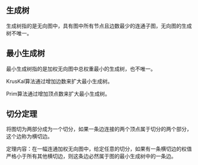 生成树
---
生成树指的是无向图中，具有图中所有节点且边数最少的连通子图，无向图的生成树不唯一。

最小生成树
---
最小生成树指的是加权无向图中总权重最小的生成树，也不唯一。

KrusKal算法通过增加边数来扩大最小生成树。

Prim算法通过增加顶点数来扩大最小生成树。

切分定理
---
将图切为两部分成为一个切分，如果一条边连接的两个顶点属于切分的两个部分，这个边称为横切边。

定理内容：在一幅连通加权无向图中，给定任意的切分，如果有一条横切边的权值严格小于所有其他横切边，则这条边必然属于图的最小生成树中的一条边。
